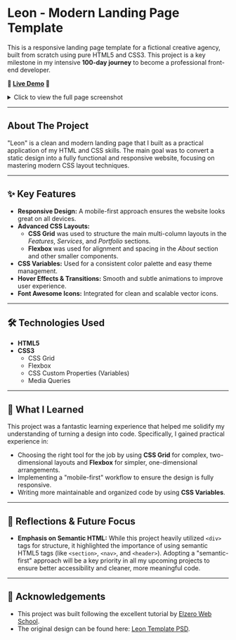 # Leon - Modern Landing Page Template

This is a responsive landing page template for a fictional creative agency, built from scratch using pure HTML5 and CSS3. This project is a key milestone in my intensive **100-day journey** to become a professional front-end developer.

**🚀 [Live Demo](https://karimmahmoud44.github.io/leon-landing-page/) 🚀**

<details>
  <summary>Click to view the full page screenshot</summary>
  <br>
  <img src="./images/leon-screenshot.png" alt="Full page screenshot of Leon project">
</details>

---

## About The Project

"Leon" is a clean and modern landing page that I built as a practical application of my HTML and CSS skills. The main goal was to convert a static design into a fully functional and responsive website, focusing on mastering modern CSS layout techniques.

---

## ✨ Key Features

* **Responsive Design:** A mobile-first approach ensures the website looks great on all devices.
* **Advanced CSS Layouts:**
    * **CSS Grid** was used to structure the main multi-column layouts in the *Features*, *Services*, and *Portfolio* sections.
    * **Flexbox** was used for alignment and spacing in the *About* section and other smaller components.
* **CSS Variables:** Used for a consistent color palette and easy theme management.
* **Hover Effects & Transitions:** Smooth and subtle animations to improve user experience.
* **Font Awesome Icons:** Integrated for clean and scalable vector icons.

---

## 🛠️ Technologies Used

* **HTML5**
* **CSS3**
    * CSS Grid
    * Flexbox
    * CSS Custom Properties (Variables)
    * Media Queries

---

## 🧠 What I Learned

This project was a fantastic learning experience that helped me solidify my understanding of turning a design into code. Specifically, I gained practical experience in:

* Choosing the right tool for the job by using **CSS Grid** for complex, two-dimensional layouts and **Flexbox** for simpler, one-dimensional arrangements.
* Implementing a "mobile-first" workflow to ensure the design is fully responsive.
* Writing more maintainable and organized code by using **CSS Variables**.

---

## 🌱 Reflections & Future Focus

* **Emphasis on Semantic HTML:** While this project heavily utilized `<div>` tags for structure, it highlighted the importance of using semantic HTML5 tags (like `<section>`, `<nav>`, and `<header>`). Adopting a "semantic-first" approach will be a key priority in all my upcoming projects to ensure better accessibility and cleaner, more meaningful code.

---

## 🙏 Acknowledgements

* This project was built following the excellent tutorial by [Elzero Web School](https://www.youtube.com/@ElzeroWebSchool).
* The original design can be found here: [Leon Template PSD](https://www.graphberry.com/item/leon-psd-agency-template).
